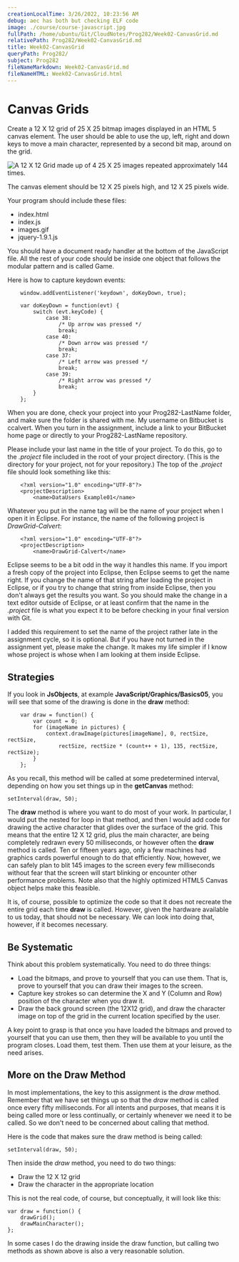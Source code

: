 ```yaml
---
creationLocalTime: 3/26/2022, 10:23:56 AM
debug: aec has both but checking ELF code
image: ./course/course-javascript.jpg
fullPath: /home/ubuntu/Git/CloudNotes/Prog282/Week02-CanvasGrid.md
relativePath: Prog282/Week02-CanvasGrid.md
title: Week02-CanvasGrid
queryPath: Prog282/
subject: Prog282
fileNameMarkdown: Week02-CanvasGrid.md
fileNameHTML: Week02-CanvasGrid.html
---
```



<!-- toc -->
<!-- tocstop -->

Canvas Grids
============

Create a 12 X 12 grid of 25 X 25 bitmap images displayed
in an HTML 5 canvas element. The user should be
able to use the up, left, right and down keys to
move a main character, represented by a second
bit map, around on the grid.

![A 12 X 12 Grid made up of 4 25 X 25 images repeated approximately 144 times.](../Images/Grid01.png)

The canvas element should be 12 X 25 pixels
high, and 12 X 25 pixels wide.

Your program should include these files: 

* index.html
* index.js
* images.gif
* jquery-1.9.1.js

You should have a document ready handler at
the bottom of the JavaScript file. All the
rest of your code should be inside one 
object that follows the modular pattern
and is called Game.

Here is how to capture keydown events:

~~~~
	window.addEventListener('keydown', doKeyDown, true);
		
	var doKeyDown = function(evt) {
		switch (evt.keyCode) {
			case 38:
				/* Up arrow was pressed */
				break;
			case 40:
				/* Down arrow was pressed */
				break;
			case 37:
				/* Left arrow was pressed */
				break;
			case 39:
				/* Right arrow was pressed */
				break;
		}
	};
~~~~
	
When you are done, check your project into your Prog282-LastName folder, and 
make sure the folder is shared with me. My username on Bitbucket is 
ccalvert. When you turn in the assignment, include a link to your BitBucket 
home page or directly to your Prog282-LastName repository. 

Please include your last name in the title of your project. To do this, go to
the *.project* file included in the root of your project directory. (This is the
directory for your project, not for your repository.) The top of the *.project*
file should look something like this:

~~~~
	<?xml version="1.0" encoding="UTF-8"?>
	<projectDescription>
		<name>DataUsers Example01</name>
~~~~

Whatever you put in the name tag will be the name of your project 
when I open it in Eclipse. For instance, the name of the following project 
is *DrawGrid-Calvert*:

~~~~
	<?xml version="1.0" encoding="UTF-8"?>
	<projectDescription>
		<name>DrawGrid-Calvert</name>
~~~~

Eclipse seems to be a bit odd in the way it handles this name. If you import 
a fresh copy of the project into Eclipse, then Eclipse seems to get the name 
right. If you change the name of that string after loading the project in 
Eclipse, or if you try to change that string from inside Eclipse, then you 
don't always get the results you want. So you should make the change in a 
text editor outside of Eclipse, or at least confirm that the name in the 
*.project* file is what you expect it to be before checking in your final
version with Git. 

I added this requirement to set the name of the project rather late in the 
assignment cycle, so it is optional. But if you have not turned in the 
assignment yet, please make the change. It makes my life simpler if I know 
whose project is whose when I am looking at them inside Eclipse.

Strategies
----------

If you look in **JsObjects**, at example **JavaScript/Graphics/Basics05**, 
you will see that some of the drawing is done in the **draw** method:

~~~~
	var draw = function() {
		var count = 0;
		for (imageName in pictures) {
			context.drawImage(pictures[imageName], 0, rectSize, rectSize, 
				rectSize, rectSize * (count++ + 1), 135, rectSize, rectSize);
		}
	};
~~~~

As you recall, this method will be called at some predetermined interval, 
depending on how you set things up in the **getCanvas** method:

	setInterval(draw, 50);
	
The **draw** method is where you want to do most of your work. In 
particular, I would put the nested for loop in that method, and then I would 
add code for drawing the active character that glides over the surface of 
the grid. This means that the entire 12 X 12 grid, plus the main character, 
are being completely redrawn every 50 milliseconds, or however often the 
**draw** method is called. Ten or fifteen years ago, only a few machines had 
graphics cards powerful enough to do that efficiently. Now, however, we can 
safely plan to blit 145 images to the screen every few milliseconds without 
fear that the screen will start blinking or encounter other performance 
problems. Note also that the highly optimized HTML5 Canvas object helps make 
this feasible.

It is, of course, possible to optimize the code so that it does not recreate 
the entire grid each time **draw** is called. However, given the hardware 
available to us today, that should not be necessary. We can look into doing 
that, however, if it becomes necessary.

Be Systematic
-------------
Think about this problem systematically. You need to do three things:

* Load the bitmaps, and prove to yourself that you can use them. That is, prove to yourself that you can draw their images to the screen.
* Capture key strokes so can determine the X and Y (Column and Row) position of the character when you draw it.
* Draw the back ground screen (the 12X12 grid), and draw the character image on top of the grid in the current location specified by the user.

A key point to grasp is that once you have loaded the bitmaps and proved to 
yourself that you can use them, then they will be available to you until the 
program closes. Load them, test them. Then use them at your leisure, as the 
need arises.

More on the Draw Method
-----------------------

In most implementations, the key to this assignment is the *draw* method. 
Remember that we have set things up so that the *draw* method is called once 
every fifty milliseconds. For all intents and purposes, that means it is 
being called more or less continually, or certainly whenever we need it to 
be called. So we don't need to be concerned about calling that method. 

Here is the code that makes sure the draw method is being called:

	setInterval(draw, 50);

Then inside the *draw* method, you need to do two things:

* Draw the 12 X 12 grid
* Draw the character in the appropriate location

This is not the real code, of course, but conceptually, it will look like this:

	var draw = function() {
		drawGrid();
		drawMainCharacter();
	};

In some cases I do the drawing inside the draw function, but calling two 
methods as shown above is also a very reasonable solution. 
